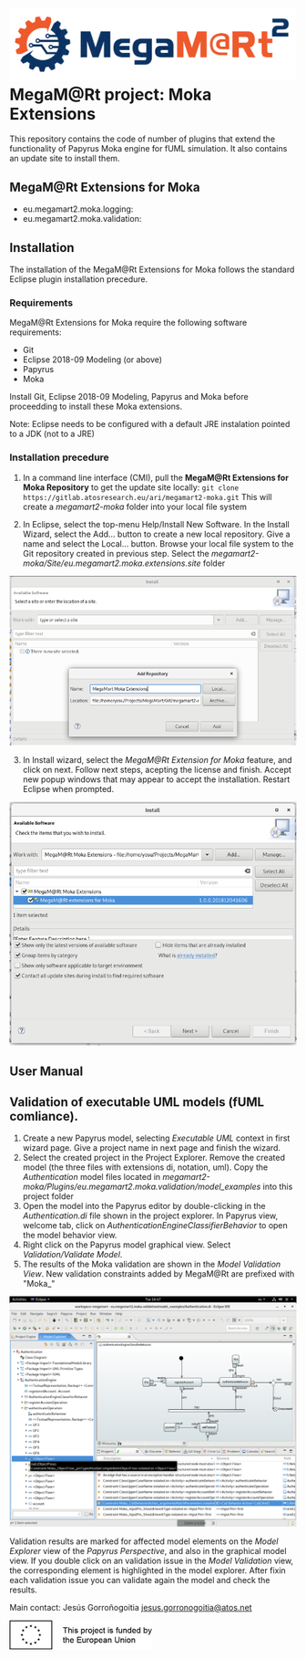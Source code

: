 # [![MegaM@Rt](images/megamart2-logo.gif)](https://megamart2-ecsel.eu/) MegaM@Rt project: Moka Extensions

This repository contains the code of number of plugins that extend the functionality of Papyrus Moka engine for fUML simulation. It also contains an update site to install them.

## MegaM@Rt Extensions for Moka

- eu.megamart2.moka.logging:
- eu.megamart2.moka.validation:

## Installation
The installation of the MegaM@Rt Extensions for Moka follows the standard Eclipse plugin installation precedure.

### Requirements
MegaM@Rt Extensions for Moka require the following software requirements:
- Git
- Eclipse 2018-09 Modeling (or above)
- Papyrus
- Moka

Install Git, Eclipse 2018-09 Modeling, Papyrus and Moka before proceedding to install these Moka extensions. 

Note: Eclipse needs to be configured with a default JRE instalation pointed to a JDK (not to a JRE)

### Installation precedure
1. In a command line interface (CMI), pull the **MegaM@Rt Extensions for Moka Repository** to get the update site locally:
`git clone https://gitlab.atosresearch.eu/ari/megamart2-moka.git`
This will create a *megamart2-moka* folder into your local file system

2. In Eclipse, select the top-menu Help/Install New Software. In the Install Wizard, select the Add... button to create a new local repository. Give a name and select the Local... button. Browse your local file system to the Git repository created in previous step. Select the *megamart2-moka/Site/eu.megamart2.moka.extensions.site* folder


![MegaM@Rt Extensions for Moka installation step 2](images/megamart-moka-install_1.png)


3. In Install wizard, select the *MegaM@Rt Extension for Moka* feature, and click on next. Follow next steps, acepting the license and finish. Accept new popup windows that may appear to accept the installation. Restart Eclipse when prompted.

![MegaM@Rt Extensions for Moka installation step 3](images/megamart-moka-install_2.png)

## User Manual

## Validation of executable UML models (fUML comliance).

1. Create a new Papyrus model, selecting *Executable UML* context in first wizard page. Give a project name in next page and finish the wizard.
2. Select the created project in the Project Explorer. Remove the created model (the three files with extensions di, notation, uml). Copy the *Authentication* model files located in *megamart2-moka/Plugins/eu.megamart2.moka.validation/model_examples* into this project folder
3. Open the model into the Papyrus editor by double-clicking in the *Authentication.di* file shown in the project explorer. In Papyrus view, welcome tab, click on *AuthenticationEngineClassifierBehavior* to open the model behavior view.
4. Right click on the Papyrus model graphical view. Select *Validation/Validate Model*.
5. The results of the Moka validation are shown in the *Model Validation View*. New validation constraints added by MegaM@Rt are prefixed with "Moka_"

![Moka validation view](images/moka-validation-view.png)

Validation results are marked for affected model elements on the *Model Explorer* view of the *Papyrus Perspective*, and also in the graphical model view. If you double click on an validation issue in the *Model Validation* view, the corresponding element is highlighted in the model explorer. After fixin each validation issue you can validate again the model and check the results. 

Main contact: Jesús Gorroñogoitia <jesus.gorronogoitia@atos.net>

![Project funded by the European Union](images/european.union.logo.png)
